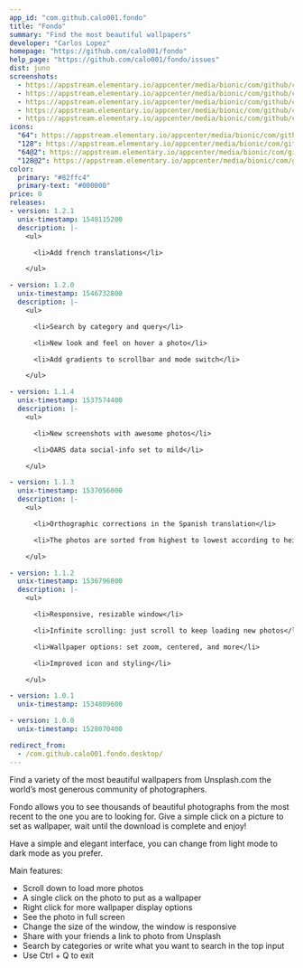 ```yaml
---
app_id: "com.github.calo001.fondo"
title: "Fondo"
summary: "Find the most beautiful wallpapers"
developer: "Carlos Lopez"
homepage: "https://github.com/calo001/fondo"
help_page: "https://github.com/calo001/fondo/issues"
dist: juno
screenshots:
  - https://appstream.elementary.io/appcenter/media/bionic/com/github/calo001.fondo/3B0BE8F5995FE617055D85BF8F436821/screenshots/image-1_orig.png
  - https://appstream.elementary.io/appcenter/media/bionic/com/github/calo001.fondo/3B0BE8F5995FE617055D85BF8F436821/screenshots/image-2_orig.png
  - https://appstream.elementary.io/appcenter/media/bionic/com/github/calo001.fondo/3B0BE8F5995FE617055D85BF8F436821/screenshots/image-3_orig.png
  - https://appstream.elementary.io/appcenter/media/bionic/com/github/calo001.fondo/3B0BE8F5995FE617055D85BF8F436821/screenshots/image-4_orig.png
  - https://appstream.elementary.io/appcenter/media/bionic/com/github/calo001.fondo/3B0BE8F5995FE617055D85BF8F436821/screenshots/image-5_orig.png
icons:
  "64": https://appstream.elementary.io/appcenter/media/bionic/com/github/calo001.fondo/3B0BE8F5995FE617055D85BF8F436821/icons/64x64/com.github.calo001.fondo_com.github.calo001.fondo.png
  "128": https://appstream.elementary.io/appcenter/media/bionic/com/github/calo001.fondo/3B0BE8F5995FE617055D85BF8F436821/icons/128x128/com.github.calo001.fondo_com.github.calo001.fondo.png
  "64@2": https://appstream.elementary.io/appcenter/media/bionic/com/github/calo001.fondo/3B0BE8F5995FE617055D85BF8F436821/icons/64x64@2/com.github.calo001.fondo_com.github.calo001.fondo.png
  "128@2": https://appstream.elementary.io/appcenter/media/bionic/com/github/calo001.fondo/3B0BE8F5995FE617055D85BF8F436821/icons/128x128@2/com.github.calo001.fondo_com.github.calo001.fondo.png
color:
  primary: "#82ffc4"
  primary-text: "#000000"
price: 0
releases:
- version: 1.2.1
  unix-timestamp: 1548115200
  description: |-
    <ul>

      <li>Add french translations</li>

    </ul>

- version: 1.2.0
  unix-timestamp: 1546732800
  description: |-
    <ul>

      <li>Search by category and query</li>

      <li>New look and feel on hover a photo</li>

      <li>Add gradients to scrollbar and mode switch</li>

    </ul>

- version: 1.1.4
  unix-timestamp: 1537574400
  description: |-
    <ul>

      <li>New screenshots with awesome photos</li>

      <li>OARS data social-info set to mild</li>

    </ul>

- version: 1.1.3
  unix-timestamp: 1537056000
  description: |-
    <ul>

      <li>Orthographic corrections in the Spanish translation</li>

      <li>The photos are sorted from highest to lowest according to height</li>

    </ul>

- version: 1.1.2
  unix-timestamp: 1536796800
  description: |-
    <ul>

      <li>Responsive, resizable window</li>

      <li>Infinite scrolling: just scroll to keep loading new photos</li>

      <li>Wallpaper options: set zoom, centered, and more</li>

      <li>Improved icon and styling</li>

    </ul>

- version: 1.0.1
  unix-timestamp: 1534809600

- version: 1.0.0
  unix-timestamp: 1528070400

redirect_from:
  - /com.github.calo001.fondo.desktop/
---
```

<p>Find a variety of the most beautiful wallpapers from Unsplash.com the world’s most generous community of photographers.</p>
<p>Fondo allows you to see thousands of beautiful photographs from the most recent to the one you are to looking for. Give a simple click on a picture to set as wallpaper, wait until the download is complete and enjoy!</p>
<p>Have a simple and elegant interface, you can change from light mode to dark mode as you prefer.</p>
<p>Main features:</p>
<ul>
  <li>Scroll down to load more photos</li>
  <li>A single click on the photo to put as a wallpaper</li>
  <li>Right click for more wallpaper display options</li>
  <li>See the photo in full screen</li>
  <li>Change the size of the window, the window is responsive</li>
  <li>Share with your friends a link to photo from Unsplash</li>
  <li>Search by categories or write what you want to search in the top input</li>
  <li>Use Ctrl + Q to exit</li>
</ul>

